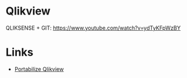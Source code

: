 # Qlikview


QLIKSENSE + GIT: https://www.youtube.com/watch?v=ydTyKFpWzBY

# Links 
  * [Portabilize Qlikview](http://www.qlikfix.com/2010/11/04/portable-qlikview-run-qlikview-desktop-from-your-usb-drive/)
